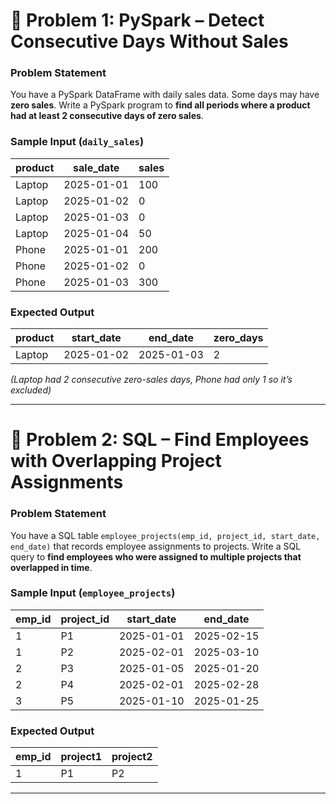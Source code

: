 # 📝 Problem 1: PySpark – Detect Consecutive Days Without Sales

### **Problem Statement**

You have a PySpark DataFrame with daily sales data. Some days may have **zero sales**. Write a PySpark program to **find all periods where a product had at least 2 consecutive days of zero sales**.

### **Sample Input** (`daily_sales`)

| product | sale\_date | sales |
| ------- | ---------- | ----- |
| Laptop  | 2025-01-01 | 100   |
| Laptop  | 2025-01-02 | 0     |
| Laptop  | 2025-01-03 | 0     |
| Laptop  | 2025-01-04 | 50    |
| Phone   | 2025-01-01 | 200   |
| Phone   | 2025-01-02 | 0     |
| Phone   | 2025-01-03 | 300   |

### **Expected Output**

| product | start\_date | end\_date  | zero\_days |
| ------- | ----------- | ---------- | ---------- |
| Laptop  | 2025-01-02  | 2025-01-03 | 2          |

*(Laptop had 2 consecutive zero-sales days, Phone had only 1 so it’s excluded)*

---

# 📝 Problem 2: SQL – Find Employees with Overlapping Project Assignments

### **Problem Statement**

You have a SQL table `employee_projects(emp_id, project_id, start_date, end_date)` that records employee assignments to projects. Write a SQL query to **find employees who were assigned to multiple projects that overlapped in time**.

### **Sample Input** (`employee_projects`)

| emp\_id | project\_id | start\_date | end\_date  |
| ------- | ----------- | ----------- | ---------- |
| 1       | P1          | 2025-01-01  | 2025-02-15 |
| 1       | P2          | 2025-02-01  | 2025-03-10 |
| 2       | P3          | 2025-01-05  | 2025-01-20 |
| 2       | P4          | 2025-02-01  | 2025-02-28 |
| 3       | P5          | 2025-01-10  | 2025-01-25 |

### **Expected Output**

| emp\_id | project1 | project2 |
| ------- | -------- | -------- |
| 1       | P1       | P2       |

---